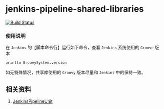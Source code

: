 # jenkins-pipeline-shared-libraries

[![Build Status](https://github.com/my-open-course/jenkins-pipeline-shared-libraries/actions/workflows/gradle.yml/badge.svg)](https://github.com/my-open-course/jenkins-pipeline-shared-libraries)

### 使用说明

在 `Jenkins` 的【脚本命令行】运行如下命令，查看 `Jenkins` 系统使用的 `Groove` 版本

```
println GroovySystem.version
```

如无特殊情况，共享库使用的 `Groovy` 版本尽量和 `Jenkins` 中的保持一致。

## 相关资料

1. [JenkinsPipelineUnit][1]

[1]: https://github.com/jenkinsci/JenkinsPipelineUnit
